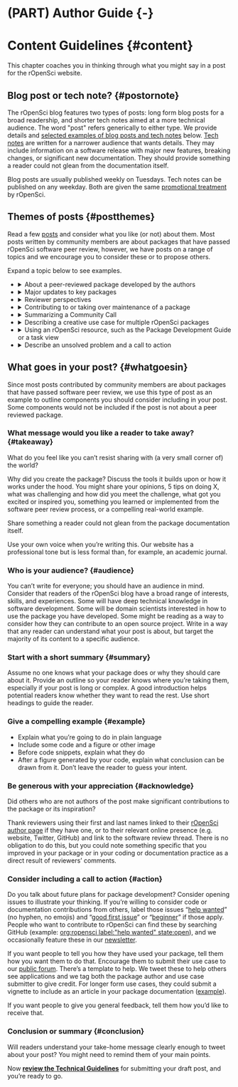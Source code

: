 #  (PART) Author Guide {-}

# Content Guidelines {#content}

<div class="summaryblock">
<p>This chapter coaches you in thinking through what you might say in a post for the rOpenSci website.</p>
</div>

## Blog post or tech note? {#postornote}

The rOpenSci blog features two types of posts: long form blog posts for a broad readership, and shorter tech notes aimed at a more technical audience. The word "post" refers generically to either type.
We provide details and [selected examples of blog posts and tech notes](#postthemes) below.
[Tech notes](https://ropensci.org/technotes/) are written for a narrower audience that wants details.
They may include information on a software release with major new features, breaking changes, or significant new documentation.
They should provide something a reader could not glean from the documentation itself.

Blog posts are usually published weekly on Tuesdays.
Tech notes can be published on any weekday.
Both are given the same [promotional treatment](#promote) by rOpenSci.


## Themes of posts {#postthemes}

Read a few [posts](https://ropensci.org/archive/) and consider what you like (or not) about them.
Most posts written by community members are about packages that have passed rOpenSci software peer review, however, we have posts on a range of topics and we encourage you to consider these or to propose others.

Expand a topic below to see examples.

<ul><li><details closed>
<summary> <span title='Click to Expand'> About a peer-reviewed package developed by the authors </span> </summary>
<ul><li> [rmangal: Making Ecological Networks Easily Accessible](https://ropensci.org/blog/2019/10/21/rmangal/) talks through the scientific problem and context, shows some code examples, and talks about peer review but doesn't make that the dominant part of the post.</li>
<li> [Forcing Yourself to Make Your Life Easier](https://ropensci.org/blog/2018/04/12/ijtiff/) is an honest post with some reflection and an important message.</li>
<li> [The av Package: Production Quality Video in R](https://ropensci.org/technotes/2018/10/06/av-release/) (tech note) is to the point. av is not a peer-reviewed package but this is a good example of a tech note.</li></ul>
</details></li>
<li><details closed>
<summary> <span title='Click to Expand'> Major updates to key packages </span> </summary>
<ul><li> [(Re)introducing skimr v2 - A year in the life of an open source R project](https://ropensci.org/blog/2019/10/29/skimrv2/)) </li>
<li> [drake transformed](https://ropensci.org/technotes/2019/03/18/drake-700/) (technote)</li>
<li> [drake's improved high-performance computing power](https://ropensci.org/technotes/2018/05/18/drake-hpc/) (technote)</li></ul>
</details></li>
<li><details closed>
<summary> <span title='Click to Expand'> Reviewer perspectives </span> </summary>
<ul><li> [posts tagged reviewer](https://ropensci.org/tags/reviewer/) </li></ul>
</details></li>
<li><details closed>
<summary> <span title='Click to Expand'> Contributing to or taking over maintenance of a package </span> </summary>
<ul><li> [Relaunching the qualtRics package](https://ropensci.org/blog/2019/04/30/qualtrics-relaunch/) has an engaging tone while being informative and providing technical details.</li>
<li> [Monkeying around with Code and Paying it Forward](https://ropensci.org/blog/2018/04/20/monkeydo/) gives insight into how the author is thinking about workflows and contributing to rOpenSci.</li></ul>
</details></li>
<li><details closed>
<summary> <span title='Click to Expand'> Summarizing a Community Call </span> </summary>
<ul><li> [Code Review in the Lab](https://ropensci.org/blog/2018/11/29/codereview/) </li></ul>
</details></li>
<li><details closed>
<summary> <span title='Click to Expand'> Describing a creative use case for multiple rOpenSci packages </span> </summary>
<ul><li> [Where to go observe birds in Radolfzell? An answer with R and open data](https://ropensci.org/blog/2018/08/14/where-to-bird/) </li></ul>
</details></li>
<li><details closed>
<summary> <span title='Click to Expand'> Using an rOpenSci resource, such as the Package Development Guide or a task view </span> </summary>
<ul><li> [When Standards Go Wild - Software Review for a Manuscript](https://ropensci.org/blog/2019/04/18/wild-standards/) </li>
<li> [Using rOpenSci Software Peer Review Guidelines for Teaching](https://ropensci.org/blog/2019/08/27/software-peer-review-guidelines-for-teaching/) </li>
<li> [Getting your toes wet in R: Hydrology, meteorology, and more](https://ropensci.org/blog/2019/04/02/hydrology-task-view/) </li></ul>
</details></li>
<li><details closed>
<summary> <span title='Click to Expand'> Describe an unsolved problem and a call to action </span> </summary>
<ul><li> [rOpenSci Educators Collaborative: What Are The Challenges When Teaching Science With R?](https://ropensci.org/blog/2018/07/24/educollab-challenges/) (3 posts from unconf18)</li></ul>
</details></li></ul>

## What goes in your post? {#whatgoesin}

Since most posts contributed by community members are about packages that have passed software peer review, we use this type of post as an example to outline components you should consider including in your post.
Some components would not be included if the post is not about a peer reviewed package.

### What message would you like a reader to take away? {#takeaway}

What do you feel like you can’t resist sharing with (a very small corner of) the world?

Why did you create the package?
Discuss the tools it builds upon or how it works under the hood.
You might share your opinions, 5 tips on doing X, what was challenging and how did you meet the challenge, what got you excited or inspired you, something you learned or implemented from the software peer review process, or a compelling real-world example.

Share something a reader could not glean from the package documentation itself.

Use your own voice when you’re writing this. 
Our website has a professional tone but is less formal than, for example, an academic journal.

### Who is your audience? {#audience}

You can’t write for everyone; you should have an audience in mind.
Consider that readers of the rOpenSci blog have a broad range of interests, skills, and experiences.
Some will have deep technical knowledge in software development.
Some will be domain scientists interested in how to use the package you have developed.
Some might be reading as a way to consider how they can contribute to an open source project.
Write in a way that any reader can understand what your post is about, but target the majority of its content to a specific audience.

### Start with a short summary {#summary}

Assume no one knows what your package does or why they should care about it.
Provide an outline so your reader knows where you’re taking them, especially if your post is long or complex.
A good introduction helps potential readers know whether they want to read the rest.
Use short headings to guide the reader.

### Give a compelling example {#example}

*   Explain what you’re going to do in plain language
*   Include some code and a figure or other image
*   Before code snippets, explain what they do
*   After a figure generated by your code, explain what conclusion can be drawn from it. Don’t leave the reader to guess your intent.

### Be generous with your appreciation {#acknowledge}

Did others who are not authors of the post make significant contributions to the package or its inspiration?

Thank reviewers using their first and last names linked to their [rOpenSci author page](https://ropensci.org/authors/) if they have one, or to their relevant online presence (e.g. website, Twitter, GitHub) and link to the software review thread.
There is no obligation to do this, but you could note something specific that you improved in your package or in your coding or documentation practice as a direct result of reviewers’ comments.

### Consider including a call to action {#action}

Do you talk about future plans for package development?
Consider opening issues to illustrate your thinking.
If you’re willing to consider code or documentation contributions from others, label those issues “[help wanted](https://github.com/search?q=org%3Aropensci+label%3A%22help+wanted%22+state%3Aopen&type=Issues)” (no hyphen, no emojis) and “[good first issue](https://github.com/search?q=org%3Aropensci+label%3A%22good+first+issue%22+state%3Aopen&type=Issues)” or “[beginner](https://github.com/search?q=org%3Aropensci+label%3A%22beginner%22+state%3Aopen&type=Issues)” if those apply. People who want to contribute to rOpenSci can find these by searching GitHub (example: [org:ropensci label:"help wanted" state:open](https://github.com/search?q=org%3Aropensci+label%3A%22help+wanted%22+state%3Aopen&type=Issues)), and we occasionally feature these in our [newsletter](https://news.ropensci.org/).

If you want people to tell you how they have used your package, tell them how you want them to do that. Encourage them to submit their use case to our [public forum](https://discuss.ropensci.org/c/usecases).
There’s a template to help. We tweet these to help others see applications and we tag both the package author and use case submitter to give credit.
For longer form use cases, they could submit a vignette to include as an article in your package documentation ([example](https://docs.ropensci.org/cyphr/articles/data.html)).

If you want people to give you general feedback, tell them how you’d like to receive that.

### Conclusion or summary {#conclusion}

Will readers understand your take-home message clearly enough to tweet about your post?
You might need to remind them of your main points.

Now **[review the Technical Guidelines](#technical)** for submitting your draft post, and you’re ready to go.
